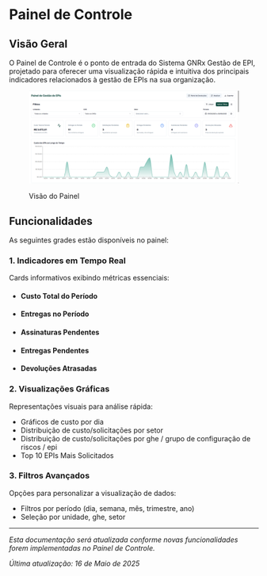 # Painel de Controle

## Visão Geral

O Painel de Controle é o ponto de entrada do Sistema GNRx Gestão de EPI, projetado para oferecer uma visualização rápida e intuitiva dos principais indicadores relacionados à gestão de EPIs na sua organização.

<figure><img src=".gitbook/assets/image (2).png" alt=""><figcaption><p>Visão do Painel</p></figcaption></figure>

## Funcionalidades

As seguintes grades estão disponíveis no painel:

### 1. Indicadores em Tempo Real

Cards informativos exibindo métricas essenciais:

* #### Custo Total do Período
* #### Entregas no Período
* #### Assinaturas Pendentes
* #### Entregas Pendentes
* #### Devoluções Atrasadas

### 2. Visualizações Gráficas

Representações visuais para análise rápida:

* Gráficos de custo por dia
* Distribuição de custo/solicitações por setor
* Distribuição de custo/solicitações por ghe / grupo de configuração de riscos / epi
* Top 10 EPIs Mais Solicitados

### 3. Filtros Avançados

Opções para personalizar a visualização de dados:

* Filtros por período (dia, semana, mês, trimestre, ano)
* Seleção por unidade, ghe, setor





***

_Esta documentação será atualizada conforme novas funcionalidades forem implementadas no Painel de Controle._

_Última atualização: 16 de Maio de 2025_
